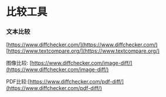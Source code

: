 # 比较工具

### 文本比较

   
[https://www.diffchecker.com/](https://www.diffchecker.com/)  
[https://www.textcompare.org/](https://www.textcompare.org/)

图像比较: [https://www.diffchecker.com/image-diff/](https://www.diffchecker.com/image-diff/)



PDF比较:[https://www.diffchecker.com/pdf-diff/](https://www.diffchecker.com/pdf-diff/)

